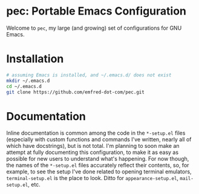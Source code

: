 # pec: Portable Emacs Configuration

Welcome to `pec`, my large (and growing) set of configurations for GNU Emacs.

# Installation

```sh
# assuming Emacs is installed, and ~/.emacs.d/ does not exist
mkdir ~/.emacs.d
cd ~/.emacs.d
git clone https://github.com/emfred-dot-com/pec.git
```

# Documentation

Inline documentation is common among the code in the `*-setup.el` files
(especially with custom functions and commands I've written, nearly all of which
have docstrings), but is not total. I'm planning to soon make an attempt at
fully documenting this configuration, to make it as easy as possible for new
users to understand what's happening. For now though, the names of the
`*-setup.el` files accurately reflect their contents, so, for example, to see
the setup I've done related to opening terminal emulators, `terminal-setup.el`
is the place to look. Ditto for `appearance-setup.el`, `mail-setup.el`, etc.

